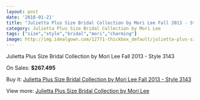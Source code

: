 ```yaml
---
layout: post
date: '2018-01-21'
title: "Julietta Plus Size Bridal Collection by Mori Lee Fall 2013 - Style 3143"
category: Julietta Plus Size Bridal Collection by Mori Lee
tags: ["size","style","bridal","mori","charming"]
image: http://img.idealgown.com/12771-thickbox_default/julietta-plus-size-bridal-collection-by-mori-lee-fall-2013-style-3143.jpg
---
```

Julietta Plus Size Bridal Collection by Mori Lee Fall 2013 - Style 3143

On Sales: **$267.495**
<a href="https://www.idealgown.com/en/julietta-plus-size-bridal-collection-by-mori-lee/5150-julietta-plus-size-bridal-collection-by-mori-lee-fall-2013-style-3143.html"><amp-img layout="responsive" width="600" height="600" src="//img.idealgown.com/12771-thickbox_default/julietta-plus-size-bridal-collection-by-mori-lee-fall-2013-style-3143.jpg" alt="Julietta Plus Size Bridal Collection by Mori Lee Fall 2013 - Style 3143 0" /></a>
<a href="https://www.idealgown.com/en/julietta-plus-size-bridal-collection-by-mori-lee/5150-julietta-plus-size-bridal-collection-by-mori-lee-fall-2013-style-3143.html"><amp-img layout="responsive" width="600" height="600" src="//img.idealgown.com/12773-thickbox_default/julietta-plus-size-bridal-collection-by-mori-lee-fall-2013-style-3143.jpg" alt="Julietta Plus Size Bridal Collection by Mori Lee Fall 2013 - Style 3143 1" /></a>
<a href="https://www.idealgown.com/en/julietta-plus-size-bridal-collection-by-mori-lee/5150-julietta-plus-size-bridal-collection-by-mori-lee-fall-2013-style-3143.html"><amp-img layout="responsive" width="600" height="600" src="//img.idealgown.com/12772-thickbox_default/julietta-plus-size-bridal-collection-by-mori-lee-fall-2013-style-3143.jpg" alt="Julietta Plus Size Bridal Collection by Mori Lee Fall 2013 - Style 3143 2" /></a>

Buy it: [Julietta Plus Size Bridal Collection by Mori Lee Fall 2013 - Style 3143](https://www.idealgown.com/en/julietta-plus-size-bridal-collection-by-mori-lee/5150-julietta-plus-size-bridal-collection-by-mori-lee-fall-2013-style-3143.html "Julietta Plus Size Bridal Collection by Mori Lee Fall 2013 - Style 3143")

View more: [Julietta Plus Size Bridal Collection by Mori Lee](https://www.idealgown.com/en/67-julietta-plus-size-bridal-collection-by-mori-lee "Julietta Plus Size Bridal Collection by Mori Lee")